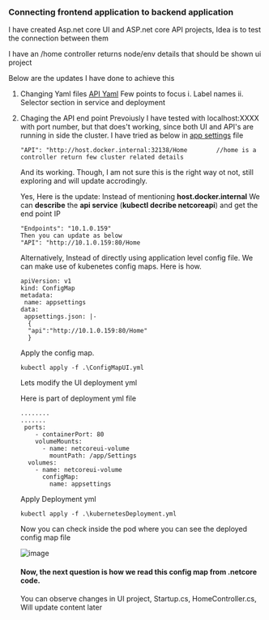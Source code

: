 ﻿
### Connecting frontend application to backend application 

I have created Asp.net core UI and ASP.net core API projects, Idea is to test the connection between them

I have an /home controller returns node/env details that should be shown ui project

Below are the updates I have done to achieve this 

1. Changing Yaml files [API Yaml](https://github.com/vijaymarada/Docker-Kubernetes/blob/main/KubernetesPractice/NetCore5API/kubernetesDeployment.yml)
    Few points to focus
    i. Label names
    ii. Selector section in service and deployment
    
2. Chaging the API end point
    Prevoiusly I have tested with localhost:XXXX  with port number, but that does't working, since both UI and API's are running in side the cluster.
    I have tried as below in [app settings](https://github.com/vijaymarada/Docker-Kubernetes/blob/main/KubernetesPractice/NetCore5UI/appsettings.json) file
    ```
    "API": "http://host.docker.internal:32138/Home        //home is a controller return few cluster related details
    ```
    And its working. Though, I am not sure this is the right way ot not, still exploring and will update accrodingly. 
    
    Yes, Here is the update: Instead of mentioning **host.docker.internal** We can **describe** the **api service** (**kubectl decribe netcoreapi**) and get the end         point IP
    ```
    "Endpoints": "10.1.0.159"
    Then you can update as below
    "API": "http://10.1.0.159:80/Home        
    ```
    
    Alternatively, Instead of directly using application level config file. We can make use of kubenetes config maps. Here is how.
    ```
    apiVersion: v1
    kind: ConfigMap
    metadata:
     name: appsettings
    data:
     appsettings.json: |-
      {
      "api":"http://10.1.0.159:80/Home"
      }
    ```
    
    Apply the config map.
    ```
    kubectl apply -f .\ConfigMapUI.yml
    ```
    Lets modify the UI deployment yml
    
    Here is part of deployment yml file 
    ```
   ........
   .......
     ports:
        - containerPort: 80
        volumeMounts:
          - name: netcoreui-volume
            mountPath: /app/Settings
      volumes:
        - name: netcoreui-volume
          configMap: 
            name: appsettings
    ```
    
    Apply Deployment yml
    ```
    kubectl apply -f .\kubernetesDeployment.yml
    ```
    Now you can check inside the pod where you can see the deployed config map file 
    
    ![image](https://user-images.githubusercontent.com/49226342/167467011-041d085e-f94f-412b-8e1f-d82f841f3397.png)
    
    #### Now, the next question is how we read this config map from .netcore code.
    
    You can observe changes in UI project, Startup.cs, HomeController.cs, Will update content later
    

